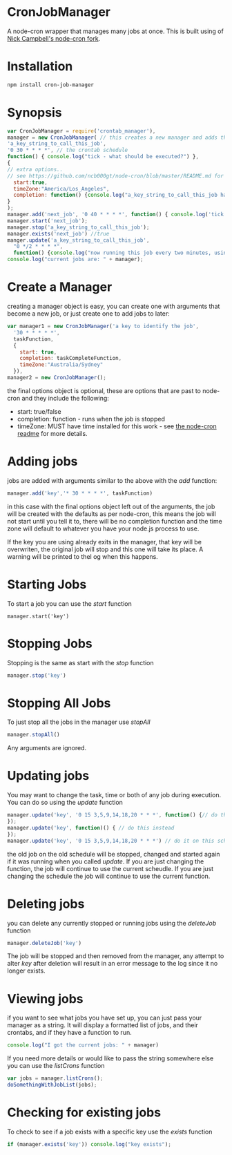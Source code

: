 CronJobManager
==============

A node-cron wrapper that manages many jobs at once. This is built using of [Nick Campbell's node-cron fork](https://github.com/ncb000gt/node-cron).

Installation
=============
```bash
npm install cron-job-manager
```
Synopsis
============
```javascript
var CronJobManager = require('crontab_manager'),
manager = new CronJobManager( // this creates a new manager and adds the arguments as a new job.
'a_key_string_to_call_this_job',
'0 30 * * * *', // the crontab schedule
function() { console.log("tick - what should be executed?") },
{
// extra options.. 
// see https://github.com/ncb000gt/node-cron/blob/master/README.md for all available
  start:true,
  timeZone:"America/Los_Angeles",
  completion: function() {console.log("a_key_string_to_call_this_job has stopped....")}
} 
);
manager.add('next_job', '0 40 * * * *', function() { console.log('tick...')});
manager.start('next_job');
manager.stop('a_key_string_to_call_this_job');
manager.exists('next_job') //true
manger.update('a_key_string_to_call_this_job', 
  "0 */2 * * * *", 
  function() {console.log("now running this job every two minutes, using this function..."});
console.log("current jobs are: " + manager);
```
Create a Manager
===
creating a manager object is easy, you can create one with arguments that become a new job, or just create one to add jobs to later:
```javascript
var manager1 = new CronJobManager('a key to identify the job', 
  '30 * * * * *', 
  taskFunction,
  {
    start: true, 
    completion: taskCompleteFunction, 
    timeZone:"Australia/Sydney"
  }),
manager2 = new CronJobManager();
```
the final options object is optional, these are options that are past to node-cron and they include the following:
  * start: true/false
  * completion: function - runs when the job is stopped
  * timeZone: MUST have time installed for this work - see [the node-cron readme](https://github.com/ncb000gt/node-cron/blob/master/README.md) for more details.

Adding jobs
===
jobs are added with arguments similar to the above with the *add* function:
```javascript
manager.add('key','* 30 * * * *', taskFunction)
```
in this case with the final options object left out of the arguments, the job will be created with the defaults as per node-cron, this means the job will not start until you tell it to, there will be no completion function and the time zone  will default to whatever you have your node.js process to use. 

If the key you are using already exits in the manager, that key will be overwriten, the original job will stop and this one will  take its place. A warning will be printed to thel og when this happens.

Starting Jobs
===
To start a job you can use the *start* function
```javasctipt
manager.start('key')
```
Stopping Jobs
===
Stopping is the same as start with the *stop* function
```javascript
manager.stop('key')
```
Stopping All Jobs
===
To just stop all the jobs in the manager use *stopAll*
```javascript
manager.stopAll()
```
Any arguments are ignored.

Updating jobs
===
You may want to change the task, time or both of any job during execution. You can do so using the *update* function
```javascript
manager.update('key', '0 15 3,5,9,14,18,20 * * *', function() {// do this instead on this new schedule
});
manager.update('key', function)() { // do this instead 
});
manager.update('key', '0 15 3,5,9,14,18,20 * * *') // do it on this schedule instead.
```
the old job on the old schedule will be stopped, changed and started again if it was running when you called *update*. If you are just changing the function, the job will continue to use the current scheudle. If you are just changing the schedule the job will continue to use the current function.

Deleting jobs
===
you can delete any currently stopped or running jobs using the *deleteJob* function
```javascript
manager.deleteJob('key')
```
The job will be stopped and then removed from the manager, any attempt to alter *key* after deletion will result in an error message to the log since it no longer exists.

Viewing jobs
===
if you want to see what jobs you have set up, you can just pass your manager as a string. It will display a formatted list of jobs, and their crontabs, and if they have a function to run.
```javascript
console.log("I got the current jobs: " + manager)
```
If you need more details or would like to pass the string somewhere else you can use the *listCrons* function
```javascript
var jobs = manager.listCrons();
doSomethingWithJobList(jobs);
````

Checking for existing jobs
===
To check to see if a job exists with a specific key use the *exists* function
```javascript
if (manager.exists('key')) console.log("key exists");
```